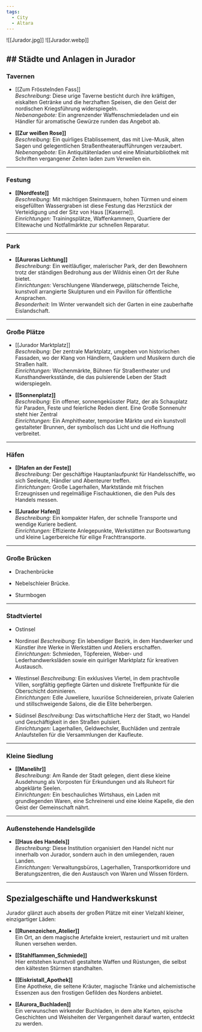 ```yaml
---
tags:
  - City
  - Altara
---
```


![[Jurador.jpg]]
![[Jurador.webp]]
## ## Städte und Anlagen in Jurador

### Tavernen

- [[Zum Frösstelnden Fass]]  
  *Beschreibung:* Diese urige Taverne besticht durch ihre kräftigen, eiskalten Getränke und die herzhaften Speisen, die den Geist der nordischen Kriegsführung widerspiegeln.  
  *Nebenangebote:* Ein angrenzender Waffenschmiedeladen und ein Händler für aromatische Gewürze runden das Angebot ab.

- **[[Zur weißen Rose]]**  
  *Beschreibung:* Ein quirliges Etablissement, das mit Live-Musik, alten Sagen und gelegentlichen Straßentheateraufführungen verzaubert.  
  *Nebenangebote:* Ein Antiquitätenladen und eine Miniaturbibliothek mit Schriften vergangener Zeiten laden zum Verweilen ein.

---

### Festung

- **[[Nordfeste]]**  
  *Beschreibung:* Mit mächtigen Steinmauern, hohen Türmen und einem eisgefüllten Wassergraben ist diese Festung das Herzstück der Verteidigung und der Sitz von Haus [[Kaserne]].  
  *Einrichtungen:* Trainingsplätze, Waffenkammern, Quartiere der Elitewache und Notfallmärkte zur schnellen Reparatur.

---

### Park

- **[[Auroras Lichtung]]**  
  *Beschreibung:* Ein weitläufiger, malerischer Park, der den Bewohnern trotz der ständigen Bedrohung aus der Wildnis einen Ort der Ruhe bietet.  
  *Einrichtungen:* Verschlungene Wanderwege, plätschernde Teiche, kunstvoll arrangierte Skulpturen und ein Pavillon für öffentliche Ansprachen.  
  *Besonderheit:* Im Winter verwandelt sich der Garten in eine zauberhafte Eislandschaft.

---

### Große Plätze

- [[Jurador Marktplatz]]  
  *Beschreibung:* Der zentrale Marktplatz, umgeben von historischen Fassaden, wo der Klang von Händlern, Gauklern und Musikern durch die Straßen hallt.  
  *Einrichtungen:* Wochenmärkte, Bühnen für Straßentheater und Kunsthandwerksstände, die das pulsierende Leben der Stadt widerspiegeln.

- **[[Sonnenplatz]]**  
  *Beschreibung:* Ein offener, sonnengeküsster Platz, der als Schauplatz für Paraden, Feste und feierliche Reden dient. Eine Große Sonnenuhr steht hier Zentral  
  *Einrichtungen:* Ein Amphitheater, temporäre Märkte und ein kunstvoll gestalteter Brunnen, der symbolisch das Licht und die Hoffnung verbreitet.

---

### Häfen

- **[[Hafen an der Feste]]**  
  *Beschreibung:* Der geschäftige Hauptanlaufpunkt für Handelsschiffe, wo sich Seeleute, Händler und Abenteurer treffen.  
  *Einrichtungen:* Große Lagerhallen, Marktstände mit frischen Erzeugnissen und regelmäßige Fischauktionen, die den Puls des Handels messen.

- **[[Jurador Hafen]]**  
  *Beschreibung:* Ein kompakter Hafen, der schnelle Transporte und wendige Kuriere bedient.  
  *Einrichtungen:* Effiziente Anlegepunkte, Werkstätten zur Bootswartung und kleine Lagerbereiche für eilige Frachttransporte.

---

### Große Brücken

- Drachenbrücke 

- Nebelschleier Brücke.

- Sturmbogen
 

---

### Stadtviertel

- Ostinsel

- Nordinsel
  *Beschreibung:* Ein lebendiger Bezirk, in dem Handwerker und Künstler ihre Werke in Werkstätten und Ateliers erschaffen.  
  *Einrichtungen:* Schmieden, Töpfereien, Weber- und Lederhandwerksläden sowie ein quirliger Marktplatz für kreativen Austausch.

- Westinsel
  *Beschreibung:* Ein exklusives Viertel, in dem prachtvolle Villen, sorgfältig gepflegte Gärten und diskrete Treffpunkte für die Oberschicht dominieren.  
  *Einrichtungen:* Edle Juweliere, luxuriöse Schneidereien, private Galerien und stillschweigende Salons, die die Elite beherbergen.

- Südinsel
  *Beschreibung:* Das wirtschaftliche Herz der Stadt, wo Handel und Geschäftigkeit in den Straßen pulsiert.  
  *Einrichtungen:* Lagerhallen, Geldwechsler, Buchläden und zentrale Anlaufstellen für die Versammlungen der Kaufleute.

---

### Kleine Siedlung

- **[[Manelihr]]**  
  *Beschreibung:* Am Rande der Stadt gelegen, dient diese kleine Ausdehnung als Vorposten für Erkundungen und als Ruheort für abgeklärte Seelen.  
  *Einrichtungen:* Ein beschauliches Wirtshaus, ein Laden mit grundlegenden Waren, eine Schreinerei und eine kleine Kapelle, die den Geist der Gemeinschaft nährt.

---

### Außenstehende Handelsgilde

- **[[Haus des Handels]]**  
  *Beschreibung:* Diese Institution organisiert den Handel nicht nur innerhalb von Jurador, sondern auch in den umliegenden, rauen Landen.  
  *Einrichtungen:* Verwaltungsbüros, Lagerhallen, Transportkorridore und Beratungszentren, die den Austausch von Waren und Wissen fördern.

---

## Spezialgeschäfte und Handwerkskunst

Jurador glänzt auch abseits der großen Plätze mit einer Vielzahl kleiner, einzigartiger Läden:

- **[[Runenzeichen_Atelier]]**  
  Ein Ort, an dem magische Artefakte kreiert, restauriert und mit uralten Runen versehen werden.

- **[[Stahlflammen_Schmiede]]**  
  Hier entstehen kunstvoll gestaltete Waffen und Rüstungen, die selbst den kältesten Stürmen standhalten.

- **[[Eiskristall_Apothek]]**  
  Eine Apotheke, die seltene Kräuter, magische Tränke und alchemistische Essenzen aus den frostigen Gefilden des Nordens anbietet.

- **[[Aurora_Buchladen]]**  
  Ein verwunschen wirkender Buchladen, in dem alte Karten, epische Geschichten und Weisheiten der Vergangenheit darauf warten, entdeckt zu werden.


